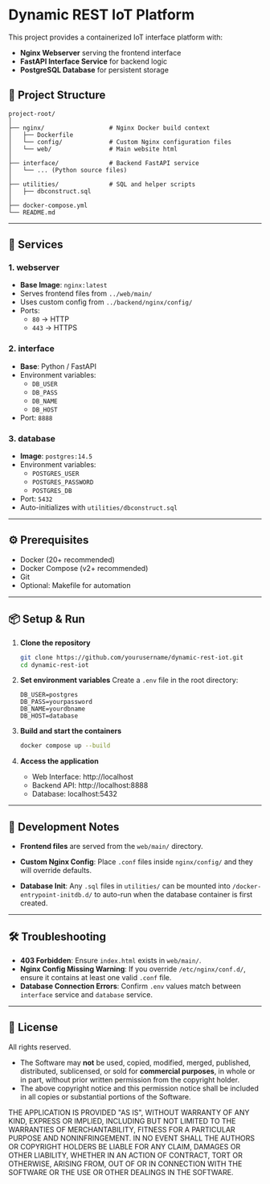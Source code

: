 # Dynamic REST IoT Platform

This project provides a containerized IoT interface platform with:
- **Nginx Webserver** serving the frontend interface
- **FastAPI Interface Service** for backend logic
- **PostgreSQL Database** for persistent storage

## 📂 Project Structure

```
project-root/
│
├── nginx/                  # Nginx Docker build context
│   ├── Dockerfile
│   └── config/             # Custom Nginx configuration files
│   └── web/                # Main website html
│
├── interface/              # Backend FastAPI service
│   └── ... (Python source files)
│
├── utilities/              # SQL and helper scripts
│   ├── dbconstruct.sql
│
├── docker-compose.yml
└── README.md
```

---

## 🚀 Services

### 1. **webserver**
- **Base Image**: `nginx:latest`
- Serves frontend files from `../web/main/`
- Uses custom config from `../backend/nginx/config/`
- Ports:
  - `80` → HTTP
  - `443` → HTTPS

### 2. **interface**
- **Base**: Python / FastAPI
- Environment variables:
  - `DB_USER`
  - `DB_PASS`
  - `DB_NAME`
  - `DB_HOST`
- Port: `8888`

### 3. **database**
- **Image**: `postgres:14.5`
- Environment variables:
  - `POSTGRES_USER`
  - `POSTGRES_PASSWORD`
  - `POSTGRES_DB`
- Port: `5432`
- Auto-initializes with `utilities/dbconstruct.sql`

---

## ⚙️ Prerequisites

- Docker (20+ recommended)
- Docker Compose (v2+ recommended)
- Git
- Optional: Makefile for automation

---

## 📦 Setup & Run

1. **Clone the repository**
   ```bash
   git clone https://github.com/yourusername/dynamic-rest-iot.git
   cd dynamic-rest-iot
   ```

2. **Set environment variables**
   Create a `.env` file in the root directory:
   ```env
   DB_USER=postgres
   DB_PASS=yourpassword
   DB_NAME=yourdbname
   DB_HOST=database
   ```

3. **Build and start the containers**
   ```bash
   docker compose up --build
   ```

4. **Access the application**
   - Web Interface: http://localhost
   - Backend API: http://localhost:8888
   - Database: localhost:5432

---

## 🔧 Development Notes

- **Frontend files** are served from the `web/main/` directory.  
  
- **Custom Nginx Config**: Place `.conf` files inside `nginx/config/` and they will override defaults.

- **Database Init**: Any `.sql` files in `utilities/` can be mounted into `/docker-entrypoint-initdb.d/` to auto-run when the database container is first created.

---

## 🛠 Troubleshooting

- **403 Forbidden**: Ensure `index.html` exists in `web/main/`.
- **Nginx Config Missing Warning**: If you override `/etc/nginx/conf.d/`, ensure it contains at least one valid `.conf` file.
- **Database Connection Errors**: Confirm `.env` values match between `interface` service and `database` service.

---

## 📜 License
All rights reserved.

- The Software may **not** be used, copied, modified, merged, published, distributed, sublicensed, or sold for **commercial purposes**, in whole or in part, without prior written permission from the copyright holder.
- The above copyright notice and this permission notice shall be included in all copies or substantial portions of the Software.

THE APPLICATION IS PROVIDED "AS IS", WITHOUT WARRANTY OF ANY KIND, EXPRESS OR IMPLIED, INCLUDING BUT NOT LIMITED TO THE WARRANTIES OF MERCHANTABILITY, FITNESS FOR A PARTICULAR PURPOSE AND NONINFRINGEMENT. IN NO EVENT SHALL THE AUTHORS OR COPYRIGHT HOLDERS BE LIABLE FOR ANY CLAIM, DAMAGES OR OTHER LIABILITY, WHETHER IN AN ACTION OF CONTRACT, TORT OR OTHERWISE, ARISING FROM, OUT OF OR IN CONNECTION WITH THE SOFTWARE OR THE USE OR OTHER DEALINGS IN THE SOFTWARE.
